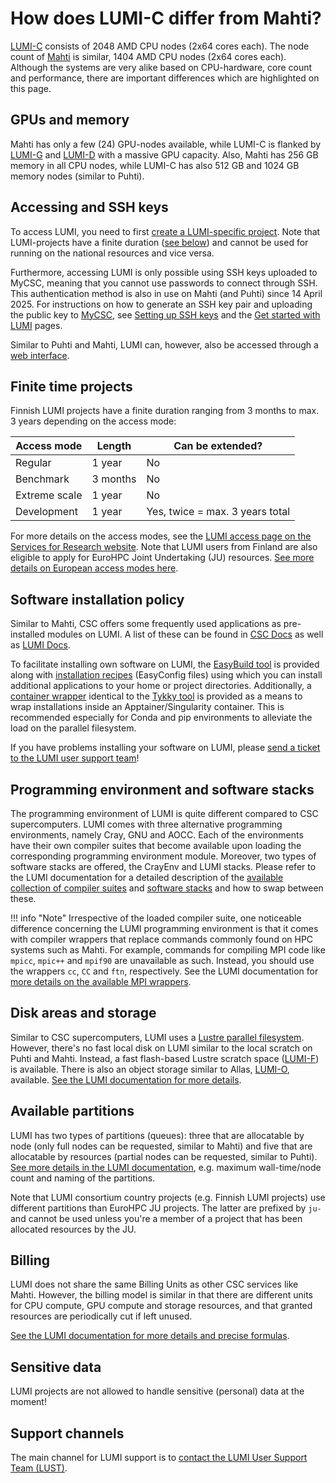 # How does LUMI-C differ from Mahti?

[LUMI-C](https://docs.lumi-supercomputer.eu/hardware/lumic/) consists of 2048 AMD CPU nodes (2x64 cores each). The node count of [Mahti](systems-mahti.md) is similar, 1404 AMD CPU nodes (2x64 cores each). Although the systems are very alike based on CPU-hardware, core count and performance, there are important differences which are highlighted on this page.

## GPUs and memory

Mahti has only a few (24) GPU-nodes available, while LUMI-C is flanked by [LUMI-G](https://docs.lumi-supercomputer.eu/hardware/lumig/) and [LUMI-D](https://docs.lumi-supercomputer.eu/hardware/lumid/) with a massive GPU capacity. Also, Mahti has 256 GB memory in all CPU nodes, while LUMI-C has also 512 GB and 1024 GB memory nodes (similar to Puhti).

## Accessing and SSH keys

To access LUMI, you need to first [create a LUMI-specific project](../accounts/how-to-create-new-project.md#how-to-create-finnish-lumi-projects). Note that LUMI-projects have a finite duration ([see below](lumi-vs-mahti.md#finite-time-projects)) and cannot be used for running on the national resources and vice versa.

Furthermore, accessing LUMI is only possible using SSH keys uploaded to MyCSC, meaning that you cannot use passwords to connect through SSH. This authentication method is also in use on Mahti (and Puhti) since 14 April 2025. For instructions on how to generate an SSH key pair and uploading the public key to [MyCSC](https://my.csc.fi/), see [Setting up SSH keys](connecting/ssh-keys.md) and the [Get started with LUMI](https://docs.lumi-supercomputer.eu/firststeps/getstarted/) pages.

Similar to Puhti and Mahti, LUMI can, however, also be accessed through a [web interface](https://docs.lumi-supercomputer.eu/runjobs/webui/).

## Finite time projects

Finnish LUMI projects have a finite duration ranging from 3 months to max. 3 years depending on the access mode:

|Access mode  |Length  |Can be extended?               |
|-------------|--------|-------------------------------|
|Regular      |1 year  |No                             |
|Benchmark    |3 months|No                             |
|Extreme scale|1 year  |No                             |
|Development  |1 year  |Yes, twice = max. 3 years total|

For more details on the access modes, see the [LUMI access page on the Services for Research website](https://research.csc.fi/lumi-access). Note that LUMI users from Finland are also eligible to apply for EuroHPC Joint Undertaking (JU) resources. [See more details on European access modes here](https://www.lumi-supercomputer.eu/get-started-2021/users-in-europe/).

## Software installation policy

Similar to Mahti, CSC offers some frequently used applications as pre-installed modules on LUMI. A list of these can be found in [CSC Docs](../apps/by_availability.md#lumi) as well as [LUMI Docs](https://docs.lumi-supercomputer.eu/software/local/csc/).

To facilitate installing own software on LUMI, the [EasyBuild tool](https://docs.lumi-supercomputer.eu/software/installing/easybuild/) is provided along with [installation recipes](https://github.com/Lumi-supercomputer/LUMI-EasyBuild-contrib) (EasyConfig files) using which you can install additional applications to your home or project directories. Additionally, a [container wrapper](https://docs.lumi-supercomputer.eu/software/installing/container-wrapper/) identical to the [Tykky tool](containers/tykky.md) is provided as a means to wrap installations inside an Apptainer/Singularity container. This is recommended especially for Conda and pip environments to alleviate the load on the parallel filesystem.

If you have problems installing your software on LUMI, please [send a ticket to the LUMI user support team](https://lumi-supercomputer.eu/user-support/need-help/)!

## Programming environment and software stacks

The programming environment of LUMI is quite different compared to CSC supercomputers. LUMI comes with three alternative programming environments, namely Cray, GNU and AOCC. Each of the environments have their own compiler suites that become available upon loading the corresponding programming environment module. Moreover, two types of software stacks are offered, the CrayEnv and LUMI stacks. Please refer to the LUMI documentation for a detailed description of the [available collection of compiler suites](https://docs.lumi-supercomputer.eu/development/compiling/prgenv/) and [software stacks](https://docs.lumi-supercomputer.eu/runjobs/lumi_env/softwarestacks/) and how to swap between these.

!!! info "Note"
    Irrespective of the loaded compiler suite, one noticeable difference concerning the LUMI programming environment is that it comes with compiler wrappers that replace commands commonly found on HPC systems such as Mahti. For example, commands for compiling MPI code like `mpicc`, `mpic++` and `mpif90` are unavailable as such. Instead, you should use the wrappers `cc`, `CC` and `ftn`, respectively. See the LUMI documentation for [more details on the available MPI wrappers](https://docs.lumi-supercomputer.eu/development/compiling/prgenv/#compile-an-mpi-program).

## Disk areas and storage

Similar to CSC supercomputers, LUMI uses a [Lustre parallel filesystem](https://docs.lumi-supercomputer.eu/storage/parallel-filesystems/lumip/). However, there's no fast local disk on LUMI similar to the local scratch on Puhti and Mahti. Instead, a fast flash-based Lustre scratch space ([LUMI-F](https://docs.lumi-supercomputer.eu/storage/parallel-filesystems/lumif/)) is available. There is also an object storage similar to Allas, [LUMI-O](https://docs.lumi-supercomputer.eu/storage/lumio/), available. [See the LUMI documentation for more details](https://docs.lumi-supercomputer.eu/storage/).

## Available partitions

LUMI has two types of partitions (queues): three that are allocatable by node (only full nodes can be requested, similar to Mahti) and five that are allocatable by resources (partial nodes can be requested, similar to Puhti). [See more details in the LUMI documentation](https://docs.lumi-supercomputer.eu/runjobs/scheduled-jobs/partitions/), e.g. maximum wall-time/node count and naming of the partitions.

Note that LUMI consortium country projects (e.g. Finnish LUMI projects) use different partitions than EuroHPC JU projects. The latter are prefixed by `ju-` and cannot be used unless you're a member of a project that has been allocated resources by the JU.

## Billing

LUMI does not share the same Billing Units as other CSC services like Mahti. However, the billing model is similar in that there are different units for CPU compute, GPU compute and storage resources, and that granted resources are periodically cut if left unused.

[See the LUMI documentation for more details and precise formulas](https://docs.lumi-supercomputer.eu/runjobs/lumi_env/billing/).

## Sensitive data

LUMI projects are not allowed to handle sensitive (personal) data at the moment!

## Support channels

The main channel for LUMI support is to [contact the LUMI User Support Team (LUST)](https://lumi-supercomputer.eu/user-support/need-help/).
